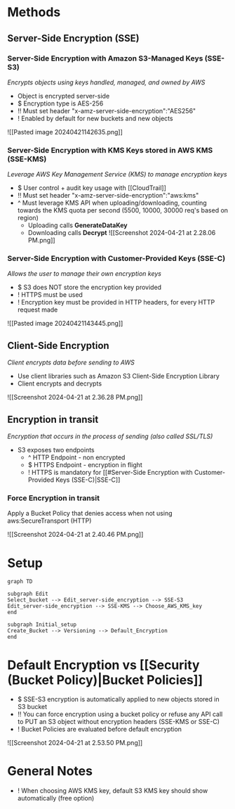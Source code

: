 # Methods
## Server-Side Encryption (SSE)

### Server-Side Encryption with Amazon S3-Managed Keys (SSE-S3)
*Encrypts objects using keys handled, managed, and owned by AWS*
- Object is encrypted server-side
- $ Encryption type is AES-256
- !! Must set header "x-amz-server-side-encryption":"AES256"
- ! Enabled by default for new buckets and new objects

![[Pasted image 20240421142635.png]]

### Server-Side Encryption with KMS Keys stored in AWS KMS (SSE-KMS)
*Leverage AWS Key Management Service (KMS) to manage encryption keys*
- $ User control + audit key usage with [[CloudTrail]]
- !! Must set header "x-amz-server-side-encryption":"aws:kms"
- ^ Must leverage KMS API when uploading/downloading, counting towards the KMS quota per second (5500, 10000, 30000 req's based on region)
	- Uploading calls **GenerateDataKey**
	- Downloading calls **Decrypt**
![[Screenshot 2024-04-21 at 2.28.06 PM.png]]

### Server-Side Encryption with Customer-Provided Keys (SSE-C)
*Allows the user to manage their own encryption keys*
- $ S3 does NOT store the encryption key provided
- ! HTTPS must be used
- ! Encryption key must be provided in HTTP headers, for every HTTP request made

![[Pasted image 20240421143445.png]]
## Client-Side Encryption
*Client encrypts data before sending to AWS*
- Use client libraries such as Amazon S3 Client-Side Encryption Library
- Client encrypts and decrypts

![[Screenshot 2024-04-21 at 2.36.28 PM.png]]

## Encryption in transit
*Encryption that occurs in the process of sending (also called SSL/TLS)*

- S3 exposes two endpoints
	- ^ HTTP Endpoint - non encrypted
	- $ HTTPS Endpoint - encryption in flight
	- ! HTTPS is mandatory for [[#Server-Side Encryption with Customer-Provided Keys (SSE-C)|SSE-C]]

### Force Encryption in transit
Apply a Bucket Policy that denies access when not using aws:SecureTransport (HTTP)

![[Screenshot 2024-04-21 at 2.40.46 PM.png]]

# Setup
```mermaid
graph TD

subgraph Edit
Select_bucket --> Edit_server-side_encryption --> SSE-S3
Edit_server-side_encryption --> SSE-KMS --> Choose_AWS_KMS_key
end

subgraph Initial_setup
Create_Bucket --> Versioning --> Default_Encryption
end
```


# Default Encryption vs [[Security (Bucket Policy)|Bucket Policies]]
- $ SSE-S3 encryption is automatically applied to new objects stored in S3 bucket
- !! You can force encryption using a bucket policy or refuse any API call to PUT an S3 object without encryption headers (SSE-KMS or SSE-C)
- ! Bucket Policies are evaluated before default encryption

![[Screenshot 2024-04-21 at 2.53.50 PM.png]]
# General Notes
- ! When choosing AWS KMS key, default S3 KMS key should show automatically (free option)

